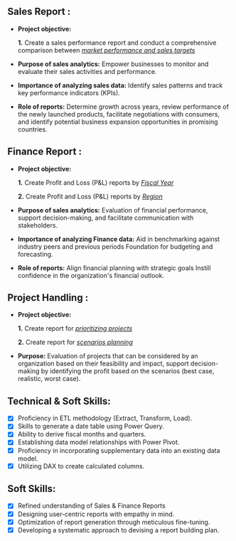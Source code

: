 ## Sales Report :


- **Project objective:** 

    **1.** Create a sales performance report and conduct a comprehensive comparison between _[market performance and sales targets](https://github.com/MadhuArul/Advanced-Excel/blob/main/Sales_Performance_Analysis.pdf)_ 

- **Purpose of sales analytics:** Empower businesses to monitor and evaluate their sales activities and performance.

- **Importance of analyzing sales data:** Identify sales patterns and track key performance indicators (KPIs).

- **Role of reports:** Determine growth across years, review performance of the newly launched products, facilitate negotiations with consumers, and identify potential business expansion opportunities in promising countries.


## Finance Report :

- **Project objective:** 

    **1.** Create Profit and Loss (P&L) reports by _[Fiscal Year](https://github.com/MadhuArul/Advanced-Excel/blob/main/Compare_Gross_Margin_Across_FY.pdf)_ 

   **2.** Create Profit and Loss (P&L) reports by _[Region](https://github.com/MadhuArul/Advanced-Excel/blob/main/P%20&%20L%20Report.pdf)_

- **Purpose of sales analytics:** Evaluation of financial performance, support decision-making, and facilitate communication with stakeholders.

- **Importance of analyzing Finance data:** Aid in benchmarking against industry peers and previous periods Foundation for budgeting and forecasting.

- **Role of reports:** Align financial planning with strategic goals Instill confidence in the organization's financial outlook.


## Project Handling :

- **Project objective:** 

    **1.** Create report for _[prioritizing projects](https://github.com/MadhuArul/Advanced-Excel/blob/main/Project_Priority_Matrix.pdf)_ 

   **2.** Create report for _[scenarios planning](https://github.com/MadhuArul/Advanced-Excel/blob/main/Scenario%20Planning%20Tool.pdf)_

- **Purpose:** Evaluation of projects that can be considered by an organization based on their feasibility and impact, support decision-making by identifying the profit based on the scenarios (best case, realistic, worst case).


## Technical & Soft Skills:
- [x]	Proficiency in ETL methodology (Extract, Transform, Load).
- [x]	Skills to generate a date table using Power Query.
- [x]	Ability to derive fiscal months and quarters.
- [x]	Establishing data model relationships with Power Pivot.
- [x]	Proficiency in incorporating supplementary data into an existing data model.
- [x]	Utilizing DAX to create calculated columns.

## Soft Skills:
- [x]	Refined understanding of Sales & Finance Reports
- [x]	Designing user-centric reports with empathy in mind.
- [x]	Optimization of report generation through meticulous fine-tuning.
- [x]	Developing a systematic approach to devising a report building plan.

